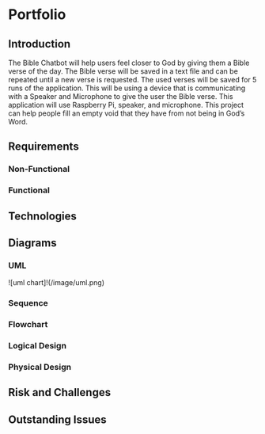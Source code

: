 # Portfolio

## Introduction
The Bible Chatbot will help users feel closer to God by giving them a Bible verse of the day. The Bible verse will be saved in a text file and can be repeated until a new verse is requested. The used verses will be saved for 5 runs of the application. This will be using a device that is communicating with a Speaker and Microphone to give the user the Bible verse. This application will use Raspberry Pi, speaker, and microphone. This project can help people fill an empty void that they have from not being in God’s Word. 

## Requirements
### Non-Functional
### Functional 

## Technologies

## Diagrams

### UML
![uml chart]!(/image/uml.png)
### Sequence
### Flowchart
### Logical Design 
### Physical Design

## Risk and Challenges

## Outstanding Issues



